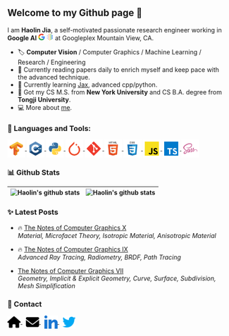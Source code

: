 ## Welcome to my Github page 👋 

I am **Haolin Jia**, a self-motivated passionate research engineer working in **Google AI** <a href="https://ai.google/"><img src="./icon/google.svg" alt="google" height="15px"/></a> <a href="https://ai.google/"><img src="./icon/googleai.svg" alt="googleai" height="15px"/></a> at Googleplex Mountain View, CA. 

- 🏷️ **Computer Vision** / Computer Graphics / Machine Learning / Research / Engineering  
- 🔭 Currently reading papers daily to enrich myself and keep pace with the  advanced technique.  
- 🌱 Currently learning [Jax](https://github.com/google/jax), advanced cpp/python.  
- 🏫 Got my CS M.S. from **New York University** and CS B.A. degree from **Tongji University**.  
- 💻 More about [me](harrypotterrrr.github.io).

### 🔨 Languages and Tools:

<a href="https://www.tensorflow.org" target="_blank"> 
    <img align="center" alt="Tensorflow" height="40" src="./icon/tools/tensorflow.svg"/> 
</a> 
<a href="https://www.cplusplus.com/" target="_blank"> 
    <img align="center" alt="Cpp" height="40" src="./icon/languages/cpp.svg"/> 
</a> 
<a href="https://www.python.org" target="_blank">
    <img align="center" alt="Python" height ="40" src="./icon/languages/python.svg">
</a>
<a href="https://pytorch.org" target="_blank"> 
    <img align="center" alt="Pytorch" height="40" src="./icon/tools/pytorch.svg"/> 
</a> 
<a href="https://git-scm.com/" target="_blank"> 
    <img align="center" alt="Git" height='40' src="./icon/languages/git.svg"/> 
</a>
<a href="https://developer.mozilla.org/en-US/docs/Glossary/HTML5" target="_blank">
    <img align="center" alt="Html5" height ="40" src="./icon/languages/html5.svg">
</a>
<a href="https://sass-lang.com/" target="_blank">
    <img align="center" alt="CSS" height ="40" src="./icon/languages/css.svg">
</a>
<a href="https://developer.mozilla.org/en-US/docs/Web/JavaScript" target="_blank"> 
    <img align="center" alt="JavaScript" height ="40"  src="./icon/languages/javascript.svg"> 
</a>
<a href="https://www.typescriptlang.org/" target="_blank">
    <img align="center" alt="Typescirpt" height ="40" src="./icon/languages/typescript.svg">
</a>
<a href="https://sass-lang.com/" target="_blank">
    <img align="center" alt="sass" height ="40" src="./icon/languages/sass.svg">
</a>  
<br>

### 📊 Github Stats

| ![Haolin's github stats](https://github-readme-stats.vercel.app/api?username=harrypotterrrr&count_private=true&show_icons=true&hide_border=true) | ![Haolin's github stats](https://github-readme-stats.vercel.app/api/top-langs/?username=harrypotterrrr&layout=compact&theme=buefy&hide_border=true&hide=jupyter%20notebook,systemverilog)|
| ------------- | ------------- |

### ✨ Latest Posts

- 🔥 [The Notes of Computer Graphics Ⅹ](https://harrypotterrrr.github.io/2020/12/20/cg-10.html)  
*Material, Microfacet Theory, Isotropic Material, Anisotropic Material*

- 🔥 [The Notes of Computer Graphics Ⅸ](https://harrypotterrrr.github.io/2020/12/03/cg-9.html)  
*Advanced Ray Tracing, Radiometry, BRDF, Path Tracing*

- [The Notes of Computer Graphics Ⅶ](https://harrypotterrrr.github.io/2020/11/19/cg-7.html)  
*Geometry, Implicit & Explicit Geometry, Curve, Surface, Subdivision, Mesh Simplification*

### 🔗 Contact

<a href="https://harrypotterrrr.github.io" target="_blank">
  <img align="center" alt="Email" width="30" width="0" src="./icon/social/homepage.svg"/>
</a>
&nbsp;
<a href="mailto:jiahaolin19971119@gmail.com" target="_blank">
  <img align="center" alt="Email" width="30" width="40"  src="./icon/social/email.svg"  />
</a>
&nbsp;
<a href="https://www.linkedin.com/in/haolin-jia-7b4b49173/" target="_blank">
  <img align="center" alt="LinkedIn" width="30" width="40" src="./icon/social/linkedin.svg"/>
</a>
&nbsp;
<a href="https://twitter.com/Harrypotterrrr7" target="_blank">
  <img align="center" alt="Twitter" width="30" width="40" src="./icon/social/twitter.svg"/>
</a>

